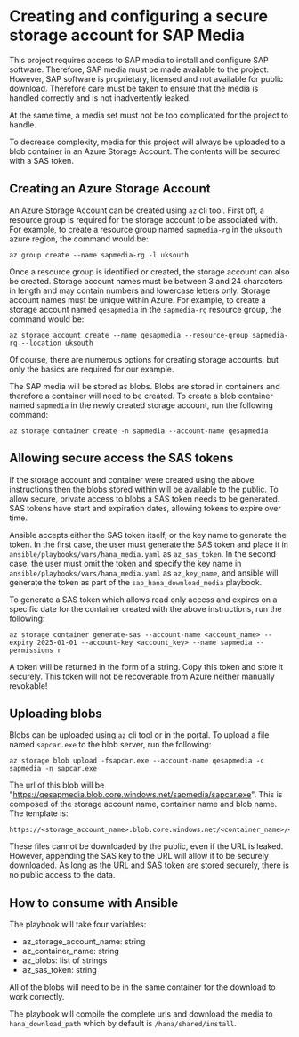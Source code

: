# Creating and configuring a secure storage account for SAP Media

This project requires access to SAP media to install and configure SAP software.
Therefore, SAP media must be made available to the project. However, SAP
software is proprietary, licensed and not available for public download.
Therefore care must be taken to ensure that the media is handled correctly
and is not inadvertently leaked.

At the same time, a media set must not be too complicated for the project
to handle.

To decrease complexity, media for this project will always be uploaded to
a blob container in an Azure Storage Account.  The contents will be
secured with a SAS token.

## Creating an Azure Storage Account

An Azure Storage Account can be created using `az` cli tool.  First off, a
resource group is required for the storage account to be associated with.
For example, to create a resource group named `sapmedia-rg` in the `uksouth`
azure region, the command would be:

```shell
az group create --name sapmedia-rg -l uksouth
```

Once a resource group is identified or created, the storage account can also
be created. Storage account names must be between 3 and 24 characters in
length and may contain numbers and lowercase letters only. Storage account
names must be unique within Azure. For example, to create a storage account
named `qesapmedia` in the `sapmedia-rg` resource group, the command would be:

```shell
az storage account create --name qesapmedia --resource-group sapmedia-rg --location uksouth
```

Of course, there are numerous options for creating storage accounts, but only
the basics are required for our example.

The SAP media will be stored as blobs.  Blobs are stored in containers and
therefore a container will need to be created. To create a blob container
named `sapmedia` in the newly created storage account, run the following
command:

```shell
az storage container create -n sapmedia --account-name qesapmedia
```

## Allowing secure access the SAS tokens

If the storage account and container were created using the above
instructions then the blobs stored within will be available to the
public. To allow secure, private access to blobs a SAS token needs to
be generated.
SAS tokens have start and expiration dates, allowing tokens
to expire over time.

Ansible accepts either the SAS token itself, or the key name to generate the token. In the first case, the user must generate the SAS token and place it in `ansible/playbooks/vars/hana_media.yaml` as `az_sas_token`. In the second case, the user must omit the token and specify the key name in `ansible/playbooks/vars/hana_media.yaml` as `az_key_name`, and ansible will generate the token as part of the `sap_hana_download_media` playbook.

To generate a SAS token which allows read only access and expires on
a specific date for the container created with the above
instructions, run the following:

```shell
az storage container generate-sas --account-name <account_name> --expiry 2025-01-01 --account-key <account_key> --name sapmedia --permissions r
```

A token will be returned in the form of a string. Copy this token and store it
securely. This token will not be recoverable from Azure neither manually revokable!

## Uploading blobs

Blobs can be uploaded using `az` cli tool or in the portal. To upload a file
named `sapcar.exe` to the blob server, run the following:

```shell
az storage blob upload -fsapcar.exe --account-name qesapmedia -c sapmedia -n sapcar.exe
```

The url of this blob will be
"https://qesapmedia.blob.core.windows.net/sapmedia/sapcar.exe".  This is
composed of the storage account name, container name and blob name.
The template is:

```shell
https://<storage_account_name>.blob.core.windows.net/<container_name>/<blob_name>
```

These files cannot be downloaded by the public, even if the URL is leaked.
However, appending the SAS key to the URL will allow it to be securely
downloaded. As long as the URL and SAS token are stored securely, there is
no public access to the data.

## How to consume with Ansible

The playbook will take four variables:

* az_storage_account_name: string
* az_container_name:       string
* az_blobs:                list of strings
* az_sas_token:            string

All of the blobs will need to be in the same container for the download to work
correctly.

The playbook will compile the complete urls and download the media to `hana_download_path`
which by default is `/hana/shared/install`.

